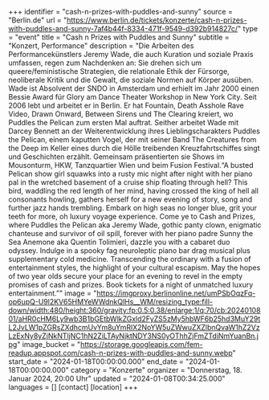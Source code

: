 +++
identifier = "cash-n-prizes-with-puddles-and-sunny"
source = "Berlin.de"
url = "https://www.berlin.de/tickets/konzerte/cash-n-prizes-with-puddles-and-sunny-7af4b44f-8334-471f-9549-d392b914827c/"
type = "event"
title = "Cash n Prizes with Puddles and Sunny"
subtitle = "Konzert, Performance"
description = "Die Arbeiten des Performancekünstlers Jeremy Wade, die auch Kuration und soziale Praxis umfassen, regen zum Nachdenken an: Sie drehen sich um queere/feministische Strategien, die relationale Ethik der Fürsorge, neoliberale Kritik und die Gewalt, die soziale Normen auf Körper ausüben. Wade ist Absolvent der SNDO in Amsterdam und erhielt im Jahr 2000 einen Bessie Award für Glory am Dance Theater Workshop in New York City. Seit 2006 lebt und arbeitet er in Berlin. Er hat Fountain, Death Asshole Rave Video, Drawn Onward, Between Sirens und The Clearing kreiert, wo Puddles the Pelican zum ersten Mal auftrat. Seither arbeitet Wade mit Darcey Bennett an der Weiterentwicklung ihres Lieblingscharakters Puddles the Pelican, einem kaputten Vogel, der mit seiner Band The Creatures from the Deep im Keller eines durch die Hölle treibenden Kreuzfahrtschiffes singt und Geschichten erzählt. Gemeinsam präsentierten sie Shows im Mousonturm, HKW, Tanzquartier Wien und beim Fusion Festival.“A busted Pelican show girl squawks into a rusty mic night after night with her piano pal in the wretched basement of a cruise ship floating through hell? This bird, waddling the red length of her mind, having crossed the king of hell all consonants howling, gathers herself for a new evening of story, song and further jazz hands trembling. Embark on high seas no longer blue, grit your teeth for more, oh luxury voyage experience. Come ye to Cash and Prizes, where Puddles the Pelican aka Jeremy Wade, gothic panty clown, enigmatic chanteuse and survivor of oil spill, forever with her piano padre Sunny the Sea Anemone aka Quentin Tolimieri, dazzle you with a cabaret duo odyssey. Indulge in a spooky fag neuroleptic piano bar drag musical plus supplementary cold medicine. Transcending the ordinary with a fusion of entertainment styles, the highlight of your cultural escapism. May the hopes of two year olds secure your place for an evening to revel in the empty promises of cash and prizes. Book tickets for a night of unmatched luxury entertainment.”"
image = "https://imgproxy.berlinonline.net/umPSbOqzFq-op6upQ-U9l2KV65HMYeWWdnkQlHs__WM/resizing_type:fill-down/width:480/height:360/gravity:fp:0.5:0.38/enlarge:1/q:70/cb:2024010801/aHR0cHM6Ly9wb3B1bGEtbWlkZGxld2FyZS5zMy5hbWF6b25hd3MuY29tL2JvLW1pZGRsZXdhcmUvYm8uYmRlX2NoYW5uZWwuZXZlbnQvaW1hZ2VzLzExNy8yZjNkNTljNC1hN2ZiLTAyNjktNDY3NS0yOThhZjFmZTdiNmYuanBn.jpg"
image_bucket = "https://storage.googleapis.com/fem-readup.appspot.com/cash-n-prizes-with-puddles-and-sunny.webp"
start_date = "2024-01-18T00:00:00.000"
end_date = "2024-01-18T00:00:00.000"
category = "Konzerte"
organizer = "Donnerstag, 18. Januar 2024, 20:00 Uhr"
updated = "2024-01-08T00:34:25.000"
languages = []
[contact]
[location]
+++